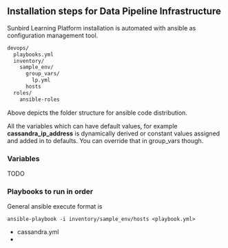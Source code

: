 Installation steps for Data Pipeline Infrastructure
-

Sunbird Learning Platform installation is automated with ansible as configuration management tool.

```sh
devops/
  playbooks.yml
  inventory/
    sample_env/
      group_vars/
        lp.yml
      hosts
  roles/
    ansible-roles
```

Above depicts the folder structure for ansible code distribution.

All the variables which can have default values, for example **cassandra_ip_address** is dynamically derived or constant values assigned and added in to defaults.
You can override that in group_vars though.

### Variables

TODO

### Playbooks to run in order

General ansible execute format is 

`ansible-playbook -i inventory/sample_env/hosts <playbook.yml>`

- cassandra.yml
- 
